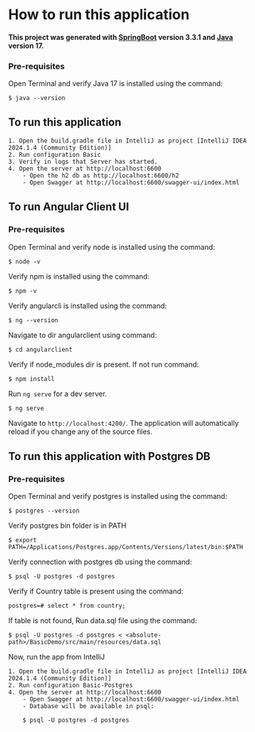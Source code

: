 # How to run this application

#### This project was generated with [SpringBoot](https://github.com/angular/angular-cli) version 3.3.1 and [Java](https://github.com/angular/angular-cli) version 17.

### Pre-requisites
    
Open Terminal and verify Java 17 is installed using the command:

    $ java --version

## To run this application

    1. Open the build.gradle file in IntelliJ as project [IntelliJ IDEA 2024.1.4 (Community Edition)]
    2. Run configuration Basic
    3. Verify in logs that Server has started.
    4. Open the server at http://localhost:6600
        - Open the h2 db as http://localhost:6600/h2
        - Open Swagger at http://localhost:6600/swagger-ui/index.html

## To run Angular Client UI

### Pre-requisites

Open Terminal and verify node is installed using the command:

    $ node -v

Verify npm is installed using the command:

    $ npm -v

Verify angularcli is installed using the command:

    $ ng --version

Navigate to dir angularclient using command:

    $ cd angularclient

Verify if node_modules dir is present. If not run command:

    $ npm install

Run `ng serve` for a dev server. 
    
    $ ng serve

Navigate to `http://localhost:4200/`. The application will automatically reload if you change any of the source files.

## To run this application with Postgres DB

### Pre-requisites

Open Terminal and verify postgres is installed using the command:

    $ postgres --version

Verify postgres bin folder is in PATH

    $ export PATH=/Applications/Postgres.app/Contents/Versions/latest/bin:$PATH

Verify connection with postgres db using the command:

    $ psql -U postgres -d postgres

Verify if Country table is present using the command:

    postgres=# select * from country;

If table is not found, Run data.sql file using the command:

    $ psql -U postgres -d postgres < <absolute-path>/BasicDemo/src/main/resources/data.sql

Now, run the app from IntelliJ

    1. Open the build.gradle file in IntelliJ as project [IntelliJ IDEA 2024.1.4 (Community Edition)]
    2. Run configuration Basic-Postgres
    4. Open the server at http://localhost:6600
        - Open Swagger at http://localhost:6600/swagger-ui/index.html
        - Database will be available in psql:

        $ psql -U postgres -d postgres